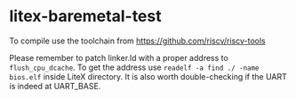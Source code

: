 # litex-baremetal-test

To compile use the toolchain from https://github.com/riscv/riscv-tools

Please remember to patch linker.ld with a proper address to `flush_cpu_dcache`.
To get the address use `readelf -a find ./ -name bios.elf` inside LiteX directory.
It is also worth double-checking if the UART is indeed at UART_BASE.

